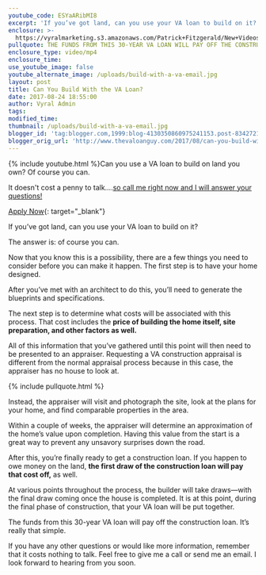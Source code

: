 ```yaml
---
youtube_code: ESYaARibMI8
excerpt: 'If you’ve got land, can you use your VA loan to build on it?'
enclosure: >-
  https://vyralmarketing.s3.amazonaws.com/Patrick+Fitzgerald/New+Videos/The+VA+Loan+Guy-+Can+You+Build+With+the+VA+Loan_.mp4
pullquote: THE FUNDS FROM THIS 30-YEAR VA LOAN WILL PAY OFF THE CONSTRUCTION LOAN.
enclosure_type: video/mp4
enclosure_time:
use_youtube_image: false
youtube_alternate_image: /uploads/build-with-a-va-email.jpg
layout: post
title: Can You Build With the VA Loan?
date: 2017-08-24 18:55:00
author: Vyral Admin
tags:
modified_time:
thumbnail: /uploads/build-with-a-va-email.jpg
blogger_id: 'tag:blogger.com,1999:blog-4130350860975241153.post-834272188866665354'
blogger_orig_url: 'http://www.thevaloanguy.com/2017/08/can-you-build-with-va-loan.html'
---
```


{% include youtube.html %}Can you use a VA loan to build on land you own? Of course you can.

It doesn't cost a penny to talk….[so call me right now and I will answer your questions\!](http://texas-vet-loans.com/contact/)

[Apply Now](https://academymortgage.com/about-us/apply-now){: target="_blank"}

If you’ve got land, can you use your VA loan to build on it?

The answer is: of course you can.

Now that you know this is a possibility, there are a few things you need to consider before you can make it happen. The first step is to have your home designed.

After you’ve met with an architect to do this, you’ll need to generate the blueprints and specifications.

The next step is to determine what costs will be associated with this process. That cost includes the **price of building the home itself, site preparation, and other factors as well.**

All of this information that you’ve gathered until this point will then need to be presented to an appraiser. Requesting a VA construction appraisal is different from the normal appraisal process because in this case, the appraiser has no house to look at.

{% include pullquote.html %}

Instead, the appraiser will visit and photograph the site, look at the plans for your home, and find comparable properties in the area.

Within a couple of weeks, the appraiser will determine an approximation of the home’s value upon completion. Having this value from the start is a great way to prevent any unsavory surprises down the road.

After this, you’re finally ready to get a construction loan. If you happen to owe money on the land, **the first draw of the construction loan will pay that cost off,** as well.

At various points throughout the process, the builder will take draws—with the final draw coming once the house is completed. It is at this point, during the final phase of construction, that your VA loan will be put together.

The funds from this 30-year VA loan will pay off the construction loan. It’s really that simple.

If you have any other questions or would like more information, remember that it costs nothing to talk. Feel free to give me a call or send me an email. I look forward to hearing from you soon.